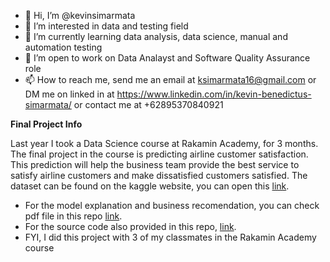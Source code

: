 - 👋 Hi, I’m @kevinsimarmata
- 👀 I’m interested in data and testing field
- 🌱 I’m currently learning data analysis, data science, manual and automation testing
- 💞️ I’m open to work on Data Analayst and Software Quality Assurance role
- 📫 How to reach me, send me an email at ksimarmata16@gmail.com or DM me on linked in at https://www.linkedin.com/in/kevin-benedictus-simarmata/ or contact me at +62895370840921

<!---
kevinsimarmata/kevinsimarmata is a ✨ special ✨ repository because its `README.md` (this file) appears on your GitHub profile.
You can click the Preview link to take a look at your changes.
--->

**Final Project Info**

Last year I took a Data Science course at Rakamin Academy, for 3 months. The final project in the course is predicting airline customer satisfaction. This prediction
will help the business team provide the best service to satisfy airline customers and make dissatisfied customers satisfied.
The dataset can be found on the kaggle website, you can open this [link](https://www.kaggle.com/datasets/sjleshrac/airlines-customer-satisfaction).
- For the model explanation and business recomendation, you can check pdf file in this repo [link](https://github.com/kevinsimarmata/Kevin-Simarmata-Portfolio/blob/553f2f21d1f558e4b44f57af72a8990f70f56e7a/Final%20Project%20Rakamin%20-%20Team%20Slovin%20(1).pdf).
- For the source code also provided in this repo, [link](https://github.com/kevinsimarmata/Kevin-Simarmata-Portfolio/blob/553f2f21d1f558e4b44f57af72a8990f70f56e7a/Final_Project_Tim_Slovin_Source_code.ipynb). 
- FYI, I did this project with 3 of my classmates in the Rakamin Academy course
